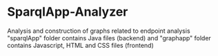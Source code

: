 # SparqlApp-Analyzer
Analysis and construction of graphs related to endpoint analysis
"sparqlApp" folder contains Java files (backend) and "graphapp" folder contains Javascript, HTML and CSS files (frontend)
